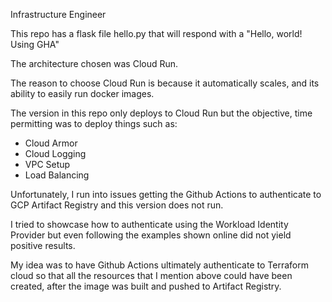 Infrastructure Engineer


This repo has a flask file hello.py that will respond with a "Hello, world! Using GHA"

The architecture chosen was Cloud Run. 

The reason to choose Cloud Run is because it automatically scales, and its ability to easily run docker images.

The version in this repo only deploys to Cloud Run but the objective, time permitting was to deploy things such as:

* Cloud Armor
* Cloud Logging
* VPC Setup 
* Load Balancing

Unfortunately, I run into issues getting the Github Actions to authenticate to GCP Artifact Registry and this version does not run.

I tried to showcase how to authenticate using the Workload Identity Provider but even following the examples shown online did not yield positive results.

My idea was to have Github Actions ultimately authenticate to Terraform cloud so that all the resources that I mention above could have been created, after the image was built and pushed to Artifact Registry.
